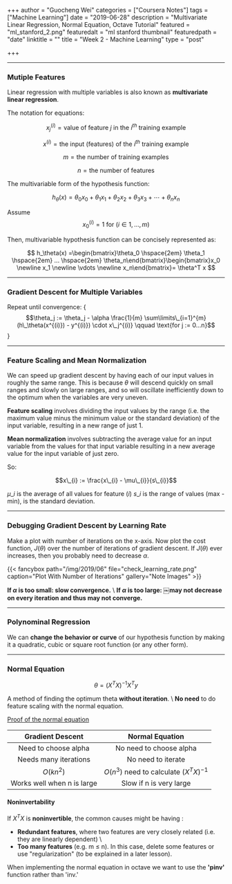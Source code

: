 +++
author = "Guocheng Wei"
categories = ["Coursera Notes"]
tags = ["Machine Learning"]
date = "2019-06-28"
description = "Multivariate Linear Regression, Normal Equation, Octave Tutorial"
featured = "ml_stanford_2.png"
featuredalt = "ml stanford thumbnail"
featuredpath = "date"
linktitle = ""
title = "Week 2 - Machine Learning"
type = "post"

+++

---
### Mutiple Features
Linear regression with multiple variables is also known as **multivariate linear regression**.

The notation for equations:

$$ x_j^{(i)} = \text{value of feature } j \text{ in the }i^{th}\text{ training example} $$

$$ x^{(i)} = \text{the input (features) of the }i^{th}\text{ training example} $$

$$ m = \text{the number of training examples} $$

$$ n = \text{the number of features} $$

The multivariable form of the hypothesis function:

$$ h_\theta (x) = \theta_0 x_0 + \theta_1 x_1 + \theta_2 x_2 + \theta_3 x_3 + \cdots + \theta_n x_n $$

Assume $$ x_{0}^{(i)} =1 \text{ for } (i\in { 1,\dots, m } )$$

Then, multivariable hypothesis function can be concisely represented as:

$$ h_\theta(x) =\begin{bmatrix}\theta_0 \hspace{2em} \theta_1 \hspace{2em} ... \hspace{2em} \theta_n\end{bmatrix}\begin{bmatrix}x_0 \newline x_1 \newline \vdots \newline x_n\end{bmatrix}= \theta^T x $$

---
### Gradient Descent for Multiple Variables
Repeat until convergence: {
$$\theta_j := \theta_j - \alpha \frac{1}{m} \sum\limits\_{i=1}^{m} (h\_\theta(x^{(i)}) - y^{(i)}) \cdot x\_j^{(i)} \qquad \text{for j := 0...n}$$
}

---
### Feature Scaling and Mean Normalization
We can speed up gradient descent by having each of our input values in roughly the same range. This is because $\theta$ will descend quickly on small ranges and slowly on large ranges, and so will oscillate inefficiently down to the optimum when the variables are very uneven.

**Feature scaling** involves dividing the input values by the range (i.e. the maximum value minus the minimum value or the standard deviation) of the input variable, resulting in a new range of just 1.

**Mean normalization** involves subtracting the average value for an input variable from the values for that input variable resulting in a new average value for the input variable of just zero.

So:

$$x\_{i} := \frac{x\_{i} - \mu\_{i}}{s\_{i}}$$

$\mu\_{i}$ is the average of all values for feature $(i)$
$s\_{i}$ is  the range of values (max - min), is the standard deviation.

---
### Debugging Gradient Descent by Learning Rate
Make a plot with number of iterations on the x-axis. Now plot the cost function, $J(\theta)$ over the number of iterations of gradient descent. If $J(\theta)$ ever increases, then you probably need to decrease $\alpha$.

{{< fancybox path="/img/2019/06" file="check_learning_rate.png" caption="Plot With Number of Iterations" gallery="Note Images" >}}

**If $\alpha$ is too small: slow convergence.** \\
**If $\alpha$ is too large: ￼may not decrease on every iteration and thus may not converge.**

---
### Polynominal Regression
We can **change the behavior or curve** of our hypothesis function by making it a quadratic, cubic or square root function (or any other form).

---
### Normal Equation

$$\theta = (X^TX)^{-1}X^Ty$$

A method of finding the optimum theta **without iteration**. \\
**No need** to do feature scaling with the normal equation.

[Proof of the normal equation](http://eli.thegreenplace.net/2014/derivation-of-the-normal-equation-for-linear-regression) 

| Gradient Descent           | Normal Equation                          |
|:--------------------------:|:----------------------------------------:|
| Need to choose alpha       | No need to choose alpha                  |
| Needs many iterations      | No need to iterate                       |
| $O(kn^2)$                  | $O(n^3)$ need to calculate $(X^TX)^{-1}$ |
| Works well when n is large | Slow if n is very large                  |

#### Noninvertability
If $X^TX$ is **noninvertible**, the common causes might be having :

* **Redundant features**, where two features are very closely related (i.e. they are linearly dependent) \\
* **Too many features** (e.g. m ≤ n). In this case, delete some features or use "regularization" (to be explained in a later lesson).

When implementing the normal equation in octave we want to use the **'pinv'** function rather than 'inv.'

